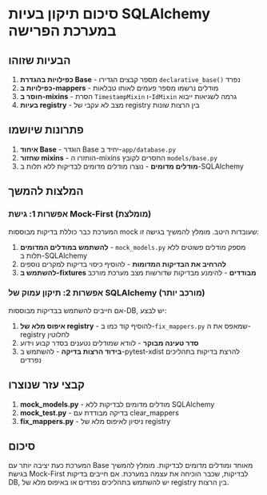 # סיכום תיקון בעיות SQLAlchemy במערכת הפרישה

## הבעיות שזוהו

1. **כפילויות בהגדרת Base** - מספר קבצים הגדירו `declarative_base()` נפרד
2. **כפילויות ב-mappers** - מודלים נרשמו מספר פעמים לאותו טבלאות
3. **חוסר ב-mixins** - הסרת `TimestampMixin` ו-`IdMixin` גרמה לשגיאות ייבוא
4. **בעיות registry** - מצב לא עקבי של registry בין הרצות שונות

## פתרונות שיושמו

1. **איחוד Base** - הוגדר Base יחיד ב-`app/database.py`
2. **שחזור mixins** - הוחזרו ה-mixins החסרים לקובץ `models/base.py`
3. **מודלים מדומים** - נוצרו מודלים מדומים לבדיקות ללא תלות ב-SQLAlchemy

## המלצות להמשך

### אפשרות 1: גישת Mock-First (מומלצת)
המערכת כבר כוללת בדיקות מבוססות mock שעובדות היטב. מומלץ להמשיך בגישה זו:

1. **להשתמש במודלים המדומים** - `mock_models.py` מספק מודלים פשוטים ללא תלות ב-SQLAlchemy
2. **להרחיב את הבדיקות המדומות** - להוסיף כיסוי בדיקות למקרים נוספים
3. **להשתמש ב-fixtures מבודדים** - להימנע מבדיקות שדורשות מצב מערכת מורכב

### אפשרות 2: תיקון עמוק של SQLAlchemy (מורכב יותר)

אם חייבים להשתמש בבדיקות מבוססות-DB, יש לבצע:

1. **איפוס מלא של registry** - להוסיף קוד כמו ב-`fix_mappers.py` שמאפס את ה-registry לחלוטין
2. **סדר טעינה מבוקר** - לוודא שמודלים נטענים בסדר קבוע וידוע
3. **בידוד הרצות בדיקה** - להשתמש ב-pytest-xdist להרצת בדיקות בתהליכים נפרדים

## קבצי עזר שנוצרו

1. **mock_models.py** - מודלים מדומים לבדיקות ללא SQLAlchemy
2. **mock_test.py** - בדיקה מבודדת עם clear_mappers
3. **fix_mappers.py** - ניסיון לאיפוס מלא של registry

## סיכום

המערכת כעת יציבה יותר עם Base מאוחד ומודלים מדומים לבדיקות. מומלץ להמשיך בגישת Mock-First לבדיקות, שכבר הוכיחה את עצמה במערכת. אם חייבים בדיקות DB, יש להשתמש בתהליכים נפרדים או באיפוס מלא של registry בין הרצות.
